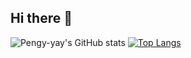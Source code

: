 ## Hi there 👋

![Pengy-yay's GitHub stats](https://github-readme-stats.vercel.app/api?username=Pengy-yay&show_icons=true&theme=algolia)
[![Top Langs](https://github-readme-stats.vercel.app/api/top-langs/?username=Pengy-yay?theme=algolia)](https://github.com/anuraghazra/github-readme-stats)

<!--
**Pengy-yay/Pengy-yay** is a ✨ _special_ ✨ repository because its `README.md` (this file) appears on your GitHub profile.

Here are some ideas to get you started:

- 🔭 I’m currently working on ...
- 🌱 I’m currently learning ...
- 👯 I’m looking to collaborate on ...
- 🤔 I’m looking for help with ...
- 💬 Ask me about ...
- 📫 How to reach me: ...
- 😄 Pronouns: ...
- ⚡ Fun fact: ...
-->
